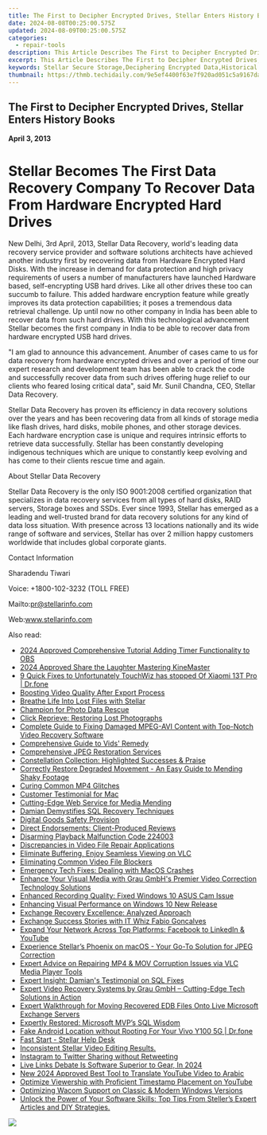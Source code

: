 ```yaml
---
title: The First to Decipher Encrypted Drives, Stellar Enters History Books
date: 2024-08-08T00:25:00.575Z
updated: 2024-08-09T00:25:00.575Z
categories:
  - repair-tools
description: This Article Describes The First to Decipher Encrypted Drives, Stellar Enters History Books
excerpt: This Article Describes The First to Decipher Encrypted Drives, Stellar Enters History Books
keywords: Stellar Secure Storage,Deciphering Encrypted Data,Historical Breakthrough in Cryptography,Encrypted Drive Solutions,Cryptographic Milestones,Data Security Pioneers,Innovations in Encryption Technology
thumbnail: https://thmb.techidaily.com/9e5ef4400f63e7f920ad051c5a9167da56f0ec84a54929789d005136b7898918.jpg
---
```


## The First to Decipher Encrypted Drives, Stellar Enters History Books

**April 3, 2013**

# **Stellar Becomes The First Data Recovery Company To Recover Data From Hardware Encrypted Hard Drives**

New Delhi, 3rd April, 2013, Stellar Data Recovery, world's leading data recovery service provider and software solutions architects have achieved another industry first by recovering data from Hardware Encrypted Hard Disks. With the increase in demand for data protection and high privacy requirements of users a number of manufacturers have launched Hardware based, self-encrypting USB hard drives. Like all other drives these too can succumb to failure. This added hardware encryption feature while greatly improves its data protection capabilities; it poses a tremendous data retrieval challenge. Up until now no other company in India has been able to recover data from such hard drives. With this technological advancement Stellar becomes the first company in India to be able to recover data from hardware encrypted USB hard drives.

 "I am glad to announce this advancement. Anumber of cases came to us for data recovery from hardware encrypted drives and over a period of time our expert research and development team has been able to crack the code and successfully recover data from such drives offering huge relief to our clients who feared losing critical data", said Mr. Sunil Chandna, CEO, Stellar Data Recovery.

 Stellar Data Recovery has proven its efficiency in data recovery solutions over the years and has been recovering data from all kinds of storage media like flash drives, hard disks, mobile phones, and other storage devices. Each hardware encryption case is unique and requires intrinsic efforts to retrieve data successfully. Stellar has been constantly developing indigenous techniques which are unique to constantly keep evolving and has come to their clients rescue time and again.

About Stellar Data Recovery

 Stellar Data Recovery is the only ISO 9001:2008 certified organization that specializes in data recovery services from all types of hard disks, RAID servers, Storage boxes and SSDs. Ever since 1993, Stellar has emerged as a leading and well-trusted brand for data recovery solutions for any kind of data loss situation. With presence across 13 locations nationally and its wide range of software and services, Stellar has over 2 million happy customers worldwide that includes global corporate giants.

Contact Information

Sharadendu Tiwari

Voice: +1800-102-3232 (TOLL FREE)

 Mailto:pr@stellarinfo.com

 Web:www.stellarinfo.com

<ins class="adsbygoogle"
     style="display:block"
     data-ad-format="autorelaxed"
     data-ad-client="ca-pub-7571918770474297"
     data-ad-slot="1223367746"></ins>



<ins class="adsbygoogle"
     style="display:block"
     data-ad-client="ca-pub-7571918770474297"
     data-ad-slot="8358498916"
     data-ad-format="auto"
     data-full-width-responsive="true"></ins>



<span class="atpl-alsoreadstyle">Also read:</span>
<div><ul>
<li><a href="https://screen-capture.techidaily.com/2024-approved-comprehensive-tutorial-adding-timer-functionality-to-obs/"><u>2024 Approved  Comprehensive Tutorial  Adding Timer Functionality to OBS</u></a></li>
<li><a href="https://article-files.techidaily.com/2024-approved-share-the-laughter-mastering-kinemaster/"><u>2024 Approved  Share the Laughter  Mastering KineMaster</u></a></li>
<li><a href="https://howto.techidaily.com/9-quick-fixes-to-unfortunately-touchwiz-has-stopped-of-xiaomi-13t-pro-drfone-by-drfone-fix-android-problems-fix-android-problems/"><u>9 Quick Fixes to Unfortunately TouchWiz has stopped Of Xiaomi 13T Pro | Dr.fone</u></a></li>
<li><a href="https://data-wizards.techidaily.com/boosting-video-quality-after-export-process/"><u>Boosting Video Quality After Export Process</u></a></li>
<li><a href="https://data-wizards.techidaily.com/breathe-life-into-lost-files-with-stellar/"><u>Breathe Life Into Lost Files with Stellar</u></a></li>
<li><a href="https://data-wizards.techidaily.com/champion-for-photo-data-rescue/"><u>Champion for Photo Data Rescue</u></a></li>
<li><a href="https://data-wizards.techidaily.com/click-reprieve-restoring-lost-photographs/"><u>Click Reprieve: Restoring Lost Photographs</u></a></li>
<li><a href="https://data-wizards.techidaily.com/complete-guide-to-fixing-damaged-mpeg-avi-content-with-top-notch-video-recovery-software/"><u>Complete Guide to Fixing Damaged MPEG-AVI Content with Top-Notch Video Recovery Software</u></a></li>
<li><a href="https://data-wizards.techidaily.com/comprehensive-guide-to-vids-remedy/"><u>Comprehensive Guide to Vids' Remedy</u></a></li>
<li><a href="https://data-wizards.techidaily.com/comprehensive-jpeg-restoration-services/"><u>Comprehensive JPEG Restoration Services</u></a></li>
<li><a href="https://data-wizards.techidaily.com/constellation-collection-highlighted-successes-and-praise/"><u>Constellation Collection: Highlighted Successes & Praise</u></a></li>
<li><a href="https://data-wizards.techidaily.com/correctly-restore-degraded-movement-an-easy-guide-to-mending-shaky-footage/"><u>Correctly Restore Degraded Movement - An Easy Guide to Mending Shaky Footage</u></a></li>
<li><a href="https://data-wizards.techidaily.com/curing-common-mp4-glitches/"><u>Curing Common MP4 Glitches</u></a></li>
<li><a href="https://data-wizards.techidaily.com/customer-testimonial-for-mac/"><u>Customer Testimonial for Mac</u></a></li>
<li><a href="https://data-wizards.techidaily.com/cutting-edge-web-service-for-media-mending/"><u>Cutting-Edge Web Service for Media Mending</u></a></li>
<li><a href="https://data-wizards.techidaily.com/damian-demystifies-sql-recovery-techniques/"><u>Damian Demystifies SQL Recovery Techniques</u></a></li>
<li><a href="https://data-wizards.techidaily.com/digital-goods-safety-provision/"><u>Digital Goods Safety Provision</u></a></li>
<li><a href="https://data-wizards.techidaily.com/direct-endorsements-client-produced-reviews/"><u>Direct Endorsements: Client-Produced Reviews</u></a></li>
<li><a href="https://data-wizards.techidaily.com/disarming-playback-malfunction-code-224003/"><u>Disarming Playback Malfunction Code 224003</u></a></li>
<li><a href="https://data-wizards.techidaily.com/1720673616831-discrepancies-in-video-file-repair-applications/"><u>Discrepancies in Video File Repair Applications</u></a></li>
<li><a href="https://data-wizards.techidaily.com/eliminate-buffering-enjoy-seamless-viewing-on-vlc/"><u>Eliminate Buffering, Enjoy Seamless Viewing on VLC</u></a></li>
<li><a href="https://data-wizards.techidaily.com/eliminating-common-video-file-blockers/"><u>Eliminating Common Video File Blockers</u></a></li>
<li><a href="https://data-wizards.techidaily.com/emergency-tech-fixes-dealing-with-macos-crashes/"><u>Emergency Tech Fixes: Dealing with MacOS Crashes</u></a></li>
<li><a href="https://data-wizards.techidaily.com/enhance-your-visual-media-with-grau-gmbhs-premier-video-correction-technology-solutions/"><u>Enhance Your Visual Media with Grau GmbH's Premier Video Correction Technology Solutions</u></a></li>
<li><a href="https://driver-error.techidaily.com/enhanced-recording-quality-fixed-windows-10-asus-cam-issue/"><u>Enhanced Recording Quality: Fixed Windows 10 ASUS Cam Issue</u></a></li>
<li><a href="https://data-wizards.techidaily.com/enhancing-visual-performance-on-windows-10-new-release/"><u>Enhancing Visual Performance on Windows 10 New Release</u></a></li>
<li><a href="https://data-wizards.techidaily.com/exchange-recovery-excellence-analyzed-approach/"><u>Exchange Recovery Excellence: Analyzed Approach</u></a></li>
<li><a href="https://data-wizards.techidaily.com/exchange-success-stories-with-it-whiz-fabio-goncalves/"><u>Exchange Success Stories with IT Whiz Fabio Goncalves</u></a></li>
<li><a href="https://data-wizards.techidaily.com/expand-your-network-across-top-platforms-facebook-to-linkedin-and-youtube/"><u>Expand Your Network Across Top Platforms: Facebook to LinkedIn & YouTube</u></a></li>
<li><a href="https://data-wizards.techidaily.com/experience-stellars-phoenix-on-macos-your-go-to-solution-for-jpeg-correction/"><u>Experience Stellar’s Phoenix on macOS - Your Go-To Solution for JPEG Correction</u></a></li>
<li><a href="https://data-wizards.techidaily.com/expert-advice-on-repairing-mp4-and-mov-corruption-issues-via-vlc-media-player-tools/"><u>Expert Advice on Repairing MP4 & MOV Corruption Issues via VLC Media Player Tools</u></a></li>
<li><a href="https://data-wizards.techidaily.com/expert-insight-damians-testimonial-on-sql-fixes/"><u>Expert Insight: Damian's Testimonial on SQL Fixes</u></a></li>
<li><a href="https://data-wizards.techidaily.com/expert-video-recovery-systems-by-grau-gmbh-cutting-edge-tech-solutions-in-action/"><u>Expert Video Recovery Systems by Grau GmbH – Cutting-Edge Tech Solutions in Action</u></a></li>
<li><a href="https://data-wizards.techidaily.com/expert-walkthrough-for-moving-recovered-edb-files-onto-live-microsoft-exchange-servers/"><u>Expert Walkthrough for Moving Recovered EDB Files Onto Live Microsoft Exchange Servers</u></a></li>
<li><a href="https://data-wizards.techidaily.com/expertly-restored-microsoft-mvps-sql-wisdom/"><u>Expertly Restored: Microsoft MVP’s SQL Wisdom</u></a></li>
<li><a href="https://android-location.techidaily.com/fake-android-location-without-rooting-for-your-vivo-y100-5g-drfone-by-drfone-virtual/"><u>Fake Android Location without Rooting For Your Vivo Y100 5G | Dr.fone</u></a></li>
<li><a href="https://data-wizards.techidaily.com/fast-start-stellar-help-desk/"><u>Fast Start - Stellar Help Desk</u></a></li>
<li><a href="https://data-wizards.techidaily.com/1720671047731-inconsistent-stellar-video-editing-results/"><u>Inconsistent Stellar Video Editing Results.</u></a></li>
<li><a href="https://twitter-videos.techidaily.com/instagram-to-twitter-sharing-without-retweeting/"><u>Instagram to Twitter  Sharing without Retweeting</u></a></li>
<li><a href="https://extra-guidance.techidaily.com/live-links-debate-is-software-superior-to-gear-in-2024/"><u>Live Links Debate  Is Software Superior to Gear, In 2024</u></a></li>
<li><a href="https://ai-video-translation.techidaily.com/new-2024-approved-best-tool-to-translate-youtube-video-to-arabic/"><u>New 2024 Approved Best Tool to Translate YouTube Video to Arabic</u></a></li>
<li><a href="https://extra-tips.techidaily.com/optimize-viewership-with-proficient-timestamp-placement-on-youtube/"><u>Optimize Viewership with Proficient Timestamp Placement on YouTube</u></a></li>
<li><a href="https://driver-install.techidaily.com/optimizing-wacom-support-on-classic-and-modern-windows-versions/"><u>Optimizing Wacom Support on Classic & Modern Windows Versions</u></a></li>
<li><a href="https://data-wizards.techidaily.com/1720669392269-unlock-the-power-of-your-software-skills-top-tips-from-stellers-expert-articles-and-diy-strategies/"><u>Unlock the Power of Your Software Skills: Top Tips From Steller’s Expert Articles and DIY Strategies.</u></a></li>
</ul></div>

<!-- affiliate ads begin -->
<a href="https://shop.systoolsgroup.com/affiliate.php?ACCOUNT=SYSTOOBY&AFFILIATE=108875&PATH=https%3A%2F%2Fwww.systoolsgroup.com%3FAFFILIATE%3D108875%26RESOURCE%3D%2BSysTools%2BPDF%2BUnlocker"><img src="https://www.systoolsgroup.com/box/pdf-unlocker.png" border="0"></a>
<!-- affiliate ads end -->